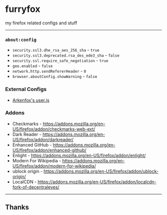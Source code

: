 # furryfox
my firefox related configs and stuff

---

### `about:config`

- `security.ssl3.dhe_rsa_aes_256_sha` - `true`
- `security.ssl3.deprecated.rsa_des_ede3_sha` - `false`
- `security.ssl.require_safe_negotiation` - `true`
- `geo.enabled` - `false`
- `network.http.sendRefererHeader` - `0`
- `browser.aboutConfig.showWarning` - `false`

### External Configs
- [Arkenfox's user.js](https://github.com/arkenfox/user.js/)

### Addons

- Checkmarks - https://addons.mozilla.org/en-US/firefox/addon/checkmarks-web-ext/
- Dark Reader - https://addons.mozilla.org/en-US/firefox/addon/darkreader/
- Enhanced GitHub - https://addons.mozilla.org/en-US/firefox/addon/enhanced-github/
- Enlight - https://addons.mozilla.org/en-US/firefox/addon/enlight/
- Modern For Wikipedia - https://addons.mozilla.org/en-US/firefox/addon/modern-for-wikipedia/
- ublock origin - https://addons.mozilla.org/en-US/firefox/addon/ublock-origin/
- LocalCDN - https://addons.mozilla.org/en-US/firefox/addon/localcdn-fork-of-decentraleyes/

---
## Thanks

